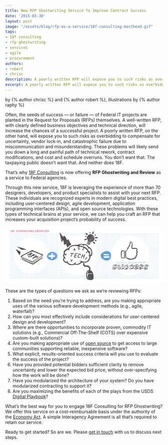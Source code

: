 ```yaml
---
title: New RFP Ghostwriting Service To Improve Contract Success
date: '2015-03-30'
layout: post
image: "/assets/blog/rfp-as-a-service/18f-consulting-masthead.gif"
tags:
- 18f consulting
- rfp ghostwriting
- services
- agile
- procurement
authors:
- robert
- chrisc
description: A poorly written RFP will expose you to such risks as overbidding to compensate for uncertainty, vendor lock-in, and catastrophic failure due to miscommunication and misunderstanding. You don’t want that. The taxpaying public doesn’t want that. And neither does 18F
excerpt: A poorly written RFP will expose you to such risks as overbidding to compensate for uncertainty, vendor lock-in, and catastrophic failure due to miscommunication and misunderstanding. You don’t want that. The taxpaying public doesn’t want that. And neither does 18F
---
```

<p class="authors" >
    by {% author chrisc %} and {% author robert %}, illustrations by {% author raphy %}
</p>

Often, the seeds of success — or failure — of Federal IT projects are
planted in the Request for Proposals (RFPs) themselves. A well-written
RFP, with clearly defined business objectives and technical direction,
will increase the chances of a successful project. A poorly written RFP,
on the other hand, will expose you to such risks as overbidding to
compensate for uncertainty, vendor lock-in, and catastrophic failure due
to miscommunication and misunderstanding. These problems will likely
send you down a long and painful path of technical rework, contract
modifications, and cost and schedule overruns. You don’t want that. The
taxpaying public doesn’t want that. And neither does 18F.

That’s why [18F Consulting](http://18f.github.io/consulting/) is now
offering **RFP Ghostwriting and Review** as a service to Federal
agencies.

Through this new service, 18F is leveraging the experience of more than
70 designers, developers, and product specialists to assist with your
next RFP. These individuals are recognized experts in modern digital
best practices, including user-centered design, agile development,
application programming interfaces (APIs), and open source technologies.
With these types of technical brains at your service, we can help you
craft an RFP that increases your acquisition project’s probability of
success.

![18F Consulting Services](/assets/blog/rfp-as-a-service/18f-consulting-masthead.gif)

These are the types of questions we ask as we’re reviewing RFPs:

1.  Based on the need you’re trying to address, are you making
    appropriate uses of the various software development methods
    (e.g., agile, waterfall)?
2.  How can you most effectively include considerations for user-centered 
    design and development?
3.  Where are there opportunities to incorporate proven, commodity IT
    solutions (e.g., Commercial Off-The-Shelf (COTS) over expensive
    custom-built solutions)?
4.  Are you making appropriate use of [open
    source](https://18f.gsa.gov/2014/11/26/how-to-use-more-open-source/)
    to get access to large communities supporting reliable,
    inexpensive software?
5.  What explicit, results-oriented success criteria will you use to
    evaluate the success of the project?
6.  Have you provided potential bidders sufficient clarity to remove
    uncertainty and lower the expected bid price, without
    over-specifying how the work will be done?
7.  Have you modularized the architecture of your system? Do you have
    modularized contracting to support it?
8.  Are you maximizing the benefits of each of the plays from the USDS
    [Digital Playbook](https://playbook.cio.gov)?

What’s the best way for you to engage 18F Consulting for RFP
Ghostwriting? We offer this service on a cost-reimbursable basis under
the authority of the [Economy
Act](http://www.acquisition.gov/far/html/Subpart%2017_5.html). A simple
Interagency Agreement is all that’s required to retain our service.

Ready to get started? So are we. Please [get in
touch](mailto:18f@gsa.gov) with us to discuss next steps.

